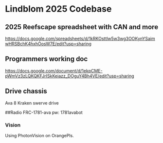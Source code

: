 # Lindblom 2025 Codebase

## 2025 Reefscape spreadsheet with CAN and more
https://docs.google.com/spreadsheets/d/1kRKOsttlw5w3wg3OOKynYSaimwHRSBchK4hxhOosW7E/edit?usp=sharing

## Programmers working doc
https://docs.google.com/document/d/1ekpCME-pWmVz3zLQKQKFJrISkKeiazz_DOguY4Bh4VE/edit?usp=sharing

## Drive chassis
Ava 8 Kraken swerve drive

##Radio
FRC-1781-ava pw: 1781avabot

### Vision
Using PhotonVision on OrangePIs.

